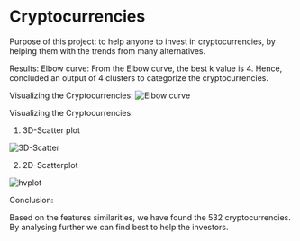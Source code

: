 # Cryptocurrencies
Purpose of this project:
to help anyone to invest in cryptocurrencies, by helping them with the trends from many alternatives. 

Results:
Elbow curve:
From the Elbow curve, the best k value is 4. Hence, concluded an output of 4 clusters to categorize the cryptocurrencies.

Visualizing the Cryptocurrencies:
![Elbow curve](https://user-images.githubusercontent.com/107904664/199650189-586bb40f-7fc0-4516-9b80-3943a773682b.png)


Visualizing the Cryptocurrencies:


1. 3D-Scatter plot




![3D-Scatter](https://user-images.githubusercontent.com/107904664/199650258-ce532d1c-20b0-47f1-a054-b0a293cd57e7.png)

2. 2D-Scatterplot




![hvplot](https://user-images.githubusercontent.com/107904664/199650277-370ab36e-51be-4454-9f70-c51468f4b590.png)



Conclusion:

Based on the features similarities, we have found the 532 cryptocurrencies. 
 By analysing further we can find best to help the investors.
